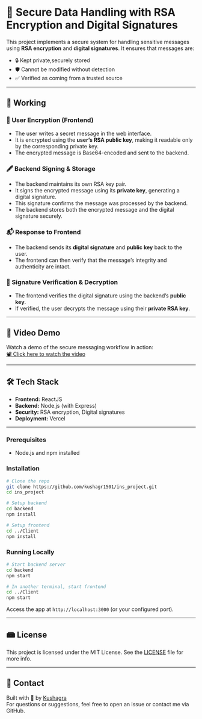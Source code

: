 # 🔐 Secure Data Handling with RSA Encryption and Digital Signatures

This project implements a secure system for handling sensitive messages using **RSA encryption** and **digital signatures**. It ensures that messages are:

- 🔒 Kept private,securely stored
- 🛡️ Cannot be modified without detection
- ✅ Verified as coming from a trusted source

---

## 🚀 Working

### 🔑 User Encryption (Frontend)
- The user writes a secret message in the web interface.
- It is encrypted using the **user’s RSA public key**, making it readable only by the corresponding private key.
- The encrypted message is Base64-encoded and sent to the backend.

### 🖋️ Backend Signing & Storage
- The backend maintains its own RSA key pair.
- It signs the encrypted message using its **private key**, generating a digital signature.
- This signature confirms the message was processed by the backend.
- The backend stores both the encrypted message and the digital signature securely.

### 📬 Response to Frontend
- The backend sends its **digital signature** and **public key** back to the user.
- The frontend can then verify that the message’s integrity and authenticity are intact.

### 🧾 Signature Verification & Decryption
- The frontend verifies the digital signature using the backend’s **public key**.
- If verified, the user decrypts the message using their **private RSA key**.



---



## 🎥 Video Demo

Watch a demo of the secure messaging workflow in action:  
[📽️ Click here to watch the video](https://drive.google.com/drive/folders/1Dn5laNc4_6VEFF1L1kXEOW2aqXsjhJ86?usp=sharing)

---

## 🛠️ Tech Stack

- **Frontend:** ReactJS
- **Backend:** Node.js (with Express)
- **Security:** RSA encryption, Digital signatures
- **Deployment:** Vercel

---


### Prerequisites
- Node.js and npm installed

### Installation

```bash
# Clone the repo
git clone https://github.com/kushagr1501/ins_project.git
cd ins_project

# Setup backend
cd backend
npm install

# Setup frontend
cd ../Client
npm install
```

### Running Locally

```bash
# Start backend server
cd backend
npm start

# In another terminal, start frontend
cd ../Client
npm start
```

Access the app at `http://localhost:3000` (or your configured port).

---

## 📾 License

This project is licensed under the MIT License. See the [LICENSE](LICENSE) file for more info.

---

## 📧 Contact

Built with 💙 by [Kushagra](https://github.com/kushagr1501)  
For questions or suggestions, feel free to open an issue or contact me via GitHub.

